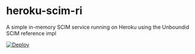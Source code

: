 heroku-scim-ri
====================

A simple in-memory SCIM service running on Heroku using the Unboundid SCIM reference impl

[![Deploy](https://www.herokucdn.com/deploy/button.png)](https://heroku.com/deploy?template=https://github.com/salesforceidentity/heroku-scim-ri)

